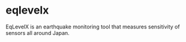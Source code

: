 # eqlevelx
EqLevelX is an earthquake monitoring tool that measures sensitivity of sensors all around Japan.
